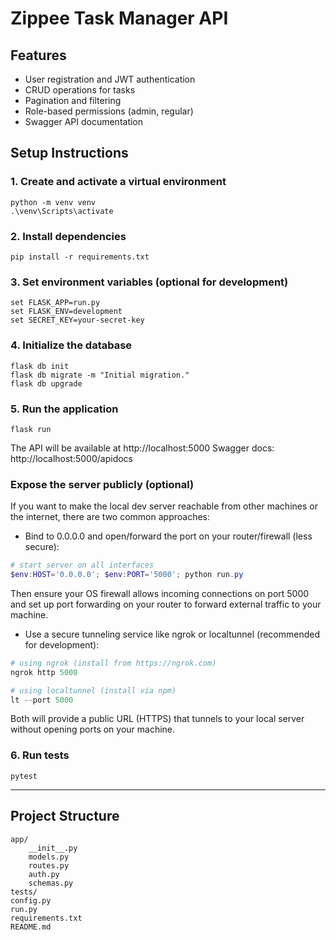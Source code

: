 # Zippee Task Manager API

## Features
- User registration and JWT authentication
- CRUD operations for tasks
- Pagination and filtering
- Role-based permissions (admin, regular)
- Swagger API documentation

## Setup Instructions

### 1. Create and activate a virtual environment
```
python -m venv venv
.\venv\Scripts\activate
```

### 2. Install dependencies
```
pip install -r requirements.txt
```

### 3. Set environment variables (optional for development)
```
set FLASK_APP=run.py
set FLASK_ENV=development
set SECRET_KEY=your-secret-key
```

### 4. Initialize the database
```
flask db init
flask db migrate -m "Initial migration."
flask db upgrade
```

### 5. Run the application
```
flask run
```

The API will be available at http://localhost:5000
Swagger docs: http://localhost:5000/apidocs

### Expose the server publicly (optional)

If you want to make the local dev server reachable from other machines or the internet, there are two common approaches:

- Bind to 0.0.0.0 and open/forward the port on your router/firewall (less secure):

```powershell
# start server on all interfaces
$env:HOST='0.0.0.0'; $env:PORT='5000'; python run.py
```

Then ensure your OS firewall allows incoming connections on port 5000 and set up port forwarding on your router to forward external traffic to your machine.

- Use a secure tunneling service like ngrok or localtunnel (recommended for development):

```powershell
# using ngrok (install from https://ngrok.com)
ngrok http 5000

# using localtunnel (install via npm)
lt --port 5000
```

Both will provide a public URL (HTTPS) that tunnels to your local server without opening ports on your machine.

### 6. Run tests
```
pytest
```

---

## Project Structure
```
app/
    __init__.py
    models.py
    routes.py
    auth.py
    schemas.py
tests/
config.py
run.py
requirements.txt
README.md
```

